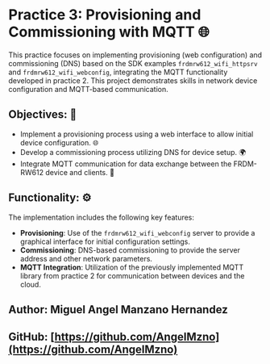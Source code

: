 # Practice 3: Provisioning and Commissioning with MQTT 🌐

This practice focuses on implementing provisioning (web configuration) and commissioning (DNS) based on the SDK examples `frdmrw612_wifi_httpsrv` and `frdmrw612_wifi_webconfig`, integrating the MQTT functionality developed in practice 2. This project demonstrates skills in network device configuration and MQTT-based communication.

## Objectives: 🎯

- Implement a provisioning process using a web interface to allow initial device configuration. 🌐
- Develop a commissioning process utilizing DNS for device setup. 🌍
- Integrate MQTT communication for data exchange between the FRDM-RW612 device and clients. 📡

## Functionality: ⚙️

The implementation includes the following key features:

- **Provisioning**: Use of the `frdmrw612_wifi_webconfig` server to provide a graphical interface for initial configuration settings.
- **Commissioning**: DNS-based commissioning to provide the server address and other network parameters.
- **MQTT Integration**: Utilization of the previously implemented MQTT library from practice 2 for communication between devices and the cloud. 

## Author: Miguel Angel Manzano Hernandez

## GitHub: [https://github.com/AngelMzno](https://github.com/AngelMzno)
